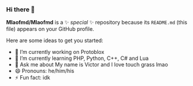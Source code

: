 ### Hi there 👋


**Mlaofmd/Mlaofmd** is a ✨ _special_ ✨ repository because its `README.md` (this file) appears on your GitHub profile.

Here are some ideas to get you started:

- 🔭 I’m currently working on Protoblox
- 🌱 I’m currently learning PHP, Python, C++, C# and Lua
- 💬 Ask me about My name is Victor and I love touch grass lmao
- 😄 Pronouns: he/him/his
- ⚡ Fun fact: idk
